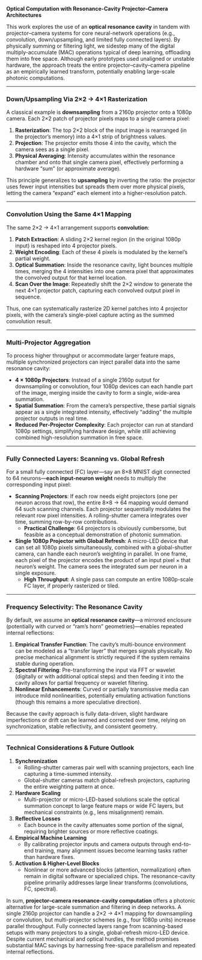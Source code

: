 **Optical Computation with Resonance-Cavity Projector–Camera Architectures**

This work explores the use of an **optical resonance cavity** in tandem with projector–camera systems for core neural-network operations (e.g., convolution, down/upsampling, and limited fully connected layers). By physically summing or filtering light, we sidestep many of the digital multiply-accumulate (MAC) operations typical of deep learning, offloading them into free space. Although early prototypes used unaligned or unstable hardware, the approach treats the entire projector–cavity–camera pipeline as an empirically learned transform, potentially enabling large-scale photonic computations.

---

### Down/Upsampling Via 2×2 → 4×1 Rasterization

A classical example is **downsampling** from a 2160p projector onto a 1080p camera. Each 2×2 patch of projector pixels maps to a single camera pixel:

1. **Rasterization**: The top 2×2 block of the input image is rearranged (in the projector’s memory) into a 4×1 strip of brightness values.  
2. **Projection**: The projector emits those 4 into the cavity, which the camera sees as a single pixel.  
3. **Physical Averaging**: Intensity accumulates within the resonance chamber and onto that single camera pixel, effectively performing a hardware “sum” (or approximate average).  

This principle generalizes to **upsampling** by inverting the ratio: the projector uses fewer input intensities but spreads them over more physical pixels, letting the camera “expand” each element into a higher-resolution patch.

---

### Convolution Using the Same 4×1 Mapping

The same 2×2 → 4×1 arrangement supports **convolution**:

1. **Patch Extraction**: A sliding 2×2 kernel region (in the original 1080p input) is reshaped into 4 projector pixels.  
2. **Weight Encoding**: Each of these 4 pixels is modulated by the kernel’s partial weight.  
3. **Optical Summation**: Inside the resonance cavity, light bounces multiple times, merging the 4 intensities into one camera pixel that approximates the convolved output for that kernel location.  
4. **Scan Over the Image**: Repeatedly shift the 2×2 window to generate the next 4×1 projector patch, capturing each convolved output pixel in sequence.

Thus, one can systematically rasterize 2D kernel patches into 4 projector pixels, with the camera’s single-pixel capture acting as the summed convolution result.

---

### Multi-Projector Aggregation

To process higher throughput or accommodate larger feature maps, multiple synchronized projectors can inject parallel data into the same resonance cavity:

- **4 × 1080p Projectors**: Instead of a single 2160p output for downsampling or convolution, four 1080p devices can each handle part of the image, merging inside the cavity to form a single, wide-area summation.  
- **Spatial Summation**: From the camera’s perspective, these partial signals appear as a single integrated intensity, effectively “adding” the multiple projector outputs in real time.  
- **Reduced Per-Projector Complexity**: Each projector can run at standard 1080p settings, simplifying hardware design, while still achieving combined high-resolution summation in free space.

---

### Fully Connected Layers: Scanning vs. Global Refresh

For a small fully connected (FC) layer—say an 8×8 MNIST digit connected to 64 neurons—**each input-neuron weight** needs to multiply the corresponding input pixel:

- **Scanning Projectors**: If each row needs eight projectors (one per neuron across that row), the entire 8×8 → 64 mapping would demand 64 such scanning channels. Each projector sequentially modulates the relevant row pixel intensities. A rolling-shutter camera integrates over time, summing row-by-row contributions.  
  - **Practical Challenge**: 64 projectors is obviously cumbersome, but feasible as a conceptual demonstration of photonic summation.  
- **Single 1080p Projector with Global Refresh**: A micro-LED device that can set all 1080p pixels simultaneously, combined with a global-shutter camera, can handle each neuron’s weighting in parallel. In one frame, each pixel of the projector encodes the product of an input pixel × that neuron’s weight. The camera sees the integrated sum per neuron in a single exposure.  
  - **High Throughput**: A single pass can compute an entire 1080p-scale FC layer, if properly rasterized or tiled.

---

### Frequency Selectivity: The Resonance Cavity

By default, we assume an **optical resonance cavity**—a mirrored enclosure (potentially with curved or “ram’s horn” geometries)—enables repeated internal reflections:

1. **Empirical Transfer Function**: The cavity’s multi-bounce environment can be modeled as a “transfer layer” that merges signals physically. No precise mechanical alignment is strictly required if the system remains stable during operation.  
2. **Spectral Filtering**: Pre-transforming the input via FFT or wavelet (digitally or with additional optical steps) and then feeding it into the cavity allows for partial frequency or wavelet filtering.  
3. **Nonlinear Enhancements**: Curved or partially transmissive media can introduce mild nonlinearities, potentially emulating activation functions (though this remains a more speculative direction).

Because the cavity approach is fully data-driven, slight hardware imperfections or drift can be learned and corrected over time, relying on synchronization, stable reflectivity, and consistent geometry.

---

### Technical Considerations & Future Outlook

1. **Synchronization**  
   - Rolling-shutter cameras pair well with scanning projectors, each line capturing a time-summed intensity.  
   - Global-shutter cameras match global-refresh projectors, capturing the entire weighting pattern at once.  
2. **Hardware Scaling**  
   - Multi-projector or micro-LED-based solutions scale the optical summation concept to large feature maps or wide FC layers, but mechanical constraints (e.g., lens misalignment) remain.  
3. **Reflective Losses**  
   - Each bounce in the cavity attenuates some portion of the signal, requiring brighter sources or more reflective coatings.  
4. **Empirical Machine Learning**  
   - By calibrating projector inputs and camera outputs through end-to-end training, many alignment issues become learning tasks rather than hardware fixes.  
5. **Activation & Higher-Level Blocks**  
   - Nonlinear or more advanced blocks (attention, normalization) often remain in digital software or specialized chips. The resonance-cavity pipeline primarily addresses large linear transforms (convolutions, FC, spectral).

In sum, **projector–camera resonance-cavity computation** offers a photonic alternative for large-scale summation and filtering in deep networks. A single 2160p projector can handle a 2×2 → 4×1 mapping for downsampling or convolution, but multi-projector schemes (e.g., four 1080p units) increase parallel throughput. Fully connected layers range from scanning-based setups with many projectors to a single, global-refresh micro-LED device. Despite current mechanical and optical hurdles, the method promises substantial MAC savings by harnessing free-space parallelism and repeated internal reflections.
